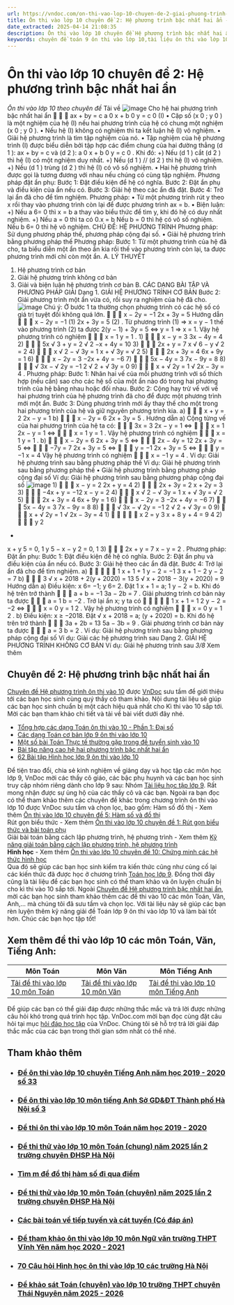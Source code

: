 ```yaml
---
url: https://vndoc.com/on-thi-vao-lop-10-chuyen-de-2-giai-phuong-trinh-va-he-phuong-trinh-bac-nhat-hai-an-165991
title: Ôn thi vào lớp 10 chuyên đề 2: Hệ phương trình bậc nhất hai ẩn - Ôn thi vào lớp 10 theo chuyên đề - VnDoc.com
date_extracted: 2025-04-14 21:08:35
description: Ôn thi vào lớp 10 chuyên đề Hệ phương trình bậc nhất hai ẩn. Tài liệu bao gồm phần lý thuyết chi tiết và bài tập có đáp án giúp các bạn học sinh ôn luyện và củng cố thêm kiến thức để chuẩn bị cho Kì thi vào 10.
keywords: chuyên đề toán 9 ôn thi vào lớp 10,tài liệu ôn thi vào lớp 10 môn toán có đáp án,các dạng toán lớp 9 ôn thi vào 10 có đáp án,đề cương ôn thi vào lớp 10 môn toán có đáp án,ôn thi toán vào lớp 10,ôn thi vào lớp 10 môn toán chuyên đề 2,đề cương ôn thi vào lớp 10 môn toán,Toán lớp 9
---
```


# Ôn thi vào lớp 10 chuyên đề 2: Hệ phương trình bậc nhất hai ẩn
 _Ôn thi vào lớp 10 theo chuyên đề_
Tải về
![image](https://i.vdoc.vn/data/pdf/2020/03/13/chuyen-de-2-he-phuong-trinh-bac-nhat-hai-an-1/bg1.png)
Cho hệ hai phương trình bậc nhất hai ẩn



ax + by = c
a
0
x + b
0
y = c
0
\(I\)
• Cặp số \(x
0
; y
0
\) là một nghiệm của hệ \(I\) nếu hai phương trình của hệ có chung một nghiệm
\(x
0
; y
0
\).
• Nếu hệ \(I\) không có nghiệm thì ta kết luận hệ \(I\) vô nghiệm.
• Giải hệ phương trình là tìm tập nghiệm của nó.
• Tập nghiệm của hệ phương trình \(I\) được biểu diễn bởi tập hợp các điểm chung của hai đường
thẳng \(d
1
\): ax + by = c và \(d
2
\): a
0
x + b
0
y = c
0
. Khi đó:
+\) Nếu \(d
1
\) cắt \(d
2
\) thì hệ \(I\) có một nghiệm duy nhất.
+\) Nếu \(d
1
\) // \(d
2
\) thì hệ \(I\) vô nghiệm.
+\) Nếu \(d
1
\) trùng \(d
2
\) thì hệ \(I\) có vô số nghiệm.
• Hai hệ phương trình được gọi là tương đương với nhau nếu chúng có cùng tập nghiệm.
Phương pháp đặt ẩn phụ:
Bước 1: Đặt điều kiện để hệ có nghĩa.
Bước 2: Đặt ẩn phụ và điều kiện của ẩn nếu có.
Bước 3: Giải hệ theo các ẩn đã đặt.
Bước 4: Trở lại ẩn đã cho để tìm nghiệm.
Phương pháp:
• Từ một phương trình rút y theo x rồi thay vào phương trình còn lại để được phương trình
ax = b.
• Biện luận:
+\) Nếu a 6= 0 thì x =
b
a
thay vào biểu thức để tìm y, khi đó hệ có duy nhất nghiệm.
+\) Nếu a = 0 thì ta có 0.x = b
Nếu b = 0 thì hệ có vô số nghiệm.
Nếu b 6= 0 thì hệ vô nghiệm.
CHỦ ĐỀ: HỆ PHƯƠNG TRÌNH
Phương pháp: Sử dụng phương pháp thế, phương pháp cộng đại số.
• Giải hệ phương trình bằng phương pháp thế
Phương pháp:
Bước 1: Từ một phương trình của hệ đã cho, ta biểu diễn một ẩn theo ẩn kia rồi thế vào phương
trình còn lại, ta được phương trình mới chỉ còn một ẩn.
A. LÝ THUYẾT
1. Hệ phương trình cơ bản
2. Giải hệ phương trình không cơ bản
3. Giải và biện luận hệ phương trình cơ bản
B. CÁC DẠNG BÀI TẬP VÀ PHƯƠNG PHÁP GIẢI
Dạng 1. GIẢI HỆ PHƯƠNG TRÌNH CƠ BẢN
Bước 2: Giải phương trình một ẩn vừa có, rồi suy ra nghiệm của hệ đã cho.
[](<https://vndoc.com/luyen-thi-vao-lop-10>)
![image](https://i.vdoc.vn/data/pdf/2020/03/13/chuyen-de-2-he-phuong-trinh-bac-nhat-hai-an-1/bg2.png)
Chú ý: Ở bước 1 ta thường chọn phương trình có các hệ số có giá trị tuyệt đối không quá lớn.



x − 2y = −1
2x + 3y = 5
Hướng dẫn



x − 2y = −1 \(1\)
2x + 3y = 5 \(2\)
. Từ phương trình \(1\) ⇒ x = y − 1 thế vào phương trình \(2\)
ta được 2\(y − 1\) + 3y = 5 ⇔ y = 1 ⇒ x = 1.
Vậy hệ phương trình có nghiệm



x = 1
y = 1
.
1\)



x − y = 3
3x − 4y = 4
2\)



5x
√
3 + y = 2
√
2
−x + 4y = 10
3\)



2x + y = 7
x
√
6 − y
√
2 = 2
4\)



x
√
2 −
√
3y = 1
x +
√
3y =
√
2
5\)



2x + 3y = 4
6x + 9y = 1
6\)



x − 2y = 3
−2x + 4y = −6
7\)



5x − 4y = 3
7x − 9y = 8
8\)



√
3x −
√
2y = −1
2
√
2 +
√
3y = 0
9\)



x +
√
2y = 1
√
2x − 3y = 4
.
Phương pháp:
Bước 1: Nhân hai vế của mỗi phương trình với số thích hợp \(nếu cần\) sao cho các hệ số của một
ẩn nào đó trong hai phương trình của hệ bằng nhau hoặc đối nhau.
Bước 2: Cộng hay trừ vế với vế hai phương trình của hệ phương trình đã cho để được một
phương trình mới một ẩn.
Bước 3: Dùng phương trình mới ấy thay thế cho một trong hai phương trình của hệ và giữ
nguyên phương trình kia.
a\)



x + y = 2
2x − y = 1
b\)



x − 2y = 6
2x + 3y = 5
.
Hướng dẫn
a\) Cộng từng vế của hai phương trình của hệ ta có:



3x = 3
2x − y = 1
⇔



x = 1
2x − y = 1
⇔



x = 1
y = 1
.
Vậy hệ phương trình có nghiệm



x = 1
y = 1
.
b\)



x − 2y = 6
2x + 3y = 5
⇔



2x − 4y = 12
2x + 3y = 5
⇔



−7y = 7
2x + 3y = 5
⇔



y = −1
2x + 3y = 5
⇔



y = −1
x = 4
Vậy hệ phương trình có nghiệm



x = −1
y = 4
.
Ví dụ: Giải hệ phương trình sau bằng phương pháp thế
Ví dụ: Giải hệ phương trình sau bằng phương pháp thế
• Giải hệ phương trình bằng phương pháp cộng đại số
Ví dụ: Giải hệ phương trình sau bằng phương pháp cộng đại số
![image](https://i.vdoc.vn/data/pdf/2020/03/13/chuyen-de-2-he-phuong-trinh-bac-nhat-hai-an-1/bg3.png)
1\)



x − y = 2
2x + y = 4
2\)



2x + 3y = 2
x + 2y = 3
3\)



−4x + y = −12
x − y = 2
4\)



x
√
2 −
√
3y = 1
x +
√
3y =
√
2
5\)



2x + 3y = 4
6x + 9y = 1
6\)



x − 2y = 3
−2x + 4y = −6
7\)



5x − 4y = 3
7x − 9y = 8
8\)



√
3x −
√
2y = −1
2
√
2 +
√
3y = 0
9\)



x +
√
2y = 1
√
2x − 3y = 4
1\)





x
2
=
y
3
x + 8
y + 4
=
9
4
2\)



y
2
+
x + y
5
= 0, 1
y
5
−
x − y
2
= 0, 1
3\)



2x + y = 7
x − y = 2
.
Phương pháp: Đặt ẩn phụ:
Bước 1: Đặt điều kiện để hệ có nghĩa.
Bước 2: Đặt ẩn phụ và điều kiện của ẩn nếu có.
Bước 3: Giải hệ theo các ẩn đã đặt.
Bước 4: Trở lại ẩn đã cho để tìm nghiệm.
a\)





1
x + 1
+
1
y − 2
= −1
3
x + 1
−
2
y − 2
= 7
b\)



3
√
x + 2018 + 2\(y + 2020\) = 13
5
√
x + 2018 − 3\(y + 2020\) = 9
Hướng dẫn
a\) Điều kiện: x 6= −1; y 6= 2.
Đặt
1
x + 1
= a;
1
y − 2
= b. Khi đó hệ trên trở thành



a + b = −1
3a − 2b = 7
. Giải phương trình cơ bản
này ta được



a = 1
b = −2
.
Trở lại ẩn x; y ta có





1
x + 1
= 1
2
y − 2
= −2
⇔



x = 0
y =
1
2
.
Vậy hệ phương trình có nghiệm



x = 0
y =
1
2
.
b\) Điều kiện: x ≥ −2018.
Đặt
√
x + 2018 = a; \(y + 2020\) = b. Khi đó hệ trên trở thành



3a + 2b = 13
5a − 3b = 9
. Giải phương trình
cơ bản này ta được



a = 3
b = 2
.
Ví dụ: Giải hệ phương trình sau bằng phương pháp cộng đại số
Ví dụ: Giải các hệ phương trình sau
Dạng 2. GIẢI HỆ PHƯƠNG TRÌNH KHÔNG CƠ BẢN
Ví dụ: Giải hệ phương trình sau
 _3/8_ Xem thêm
## Chuyên đề 2: Hệ phương trình bậc nhất hai ẩn
[Chuyên đề Hệ phương trình ôn thi vào 10](<https://vndoc.com/on-thi-vao-lop-10-chuyen-de-2-giai-phuong-trinh-va-he-phuong-trinh-bac-nhat-hai-an-165991>) được [VnDoc](<https://vndoc.com/>) sưu tầm để giới thiệu tới các bạn học sinh cùng quý thầy cô tham khảo. Nội dung tài liệu sẽ giúp các bạn học sinh chuẩn bị một cách hiệu quả nhất cho Kì thi vào 10 sắp tới. Mời các bạn tham khảo chi tiết và tải về bài viết dưới đây nhé.
  * [Tổng hợp các dạng Toán ôn thi vào 10 - Phần 1: Đại số](<https://vndoc.com/tong-hop-cac-dang-toan-on-thi-vao-10-phan-1-dai-so-195078>)
  * [Các dạng Toán cơ bản lớp 9 ôn thi vào lớp 10](<https://vndoc.com/cac-dang-bai-tap-toan-9-on-thi-vao-lop-10-73152>)
  * [Một số bài Toán Thực tế thường gặp trong đề tuyển sinh vào 10](<https://vndoc.com/mot-so-bai-toan-thuc-te-thuong-gap-trong-de-tuyen-sinh-vao-10-177047>)
  * [Bài tập nâng cao hệ hai phương trình bậc nhất hai ẩn](<https://vndoc.com/bai-tap-nang-cao-he-hai-phuong-trinh-bac-nhat-hai-an-195299>)
  * [62 Bài tập Hình học lớp 9 ôn thi vào lớp 10](<https://vndoc.com/62-bai-tap-hinh-hoc-lop-9-on-thi-vao-lop-10-164468>)

Để tiện trao đổi, chia sẻ kinh nghiệm về giảng dạy và học tập các môn học lớp 9, VnDoc mời các thầy cô giáo, các bậc phụ huynh và các bạn học sinh truy cập nhóm riêng dành cho lớp 9 sau: Nhóm [Tài liệu học tập lớp 9](</goto?u=aHR0cHM6Ly93d3cuZmFjZWJvb2suY29tL2dyb3Vwcy8xMzkzMjI2OTU3NDYzNDUxLw%3D%3D>). Rất mong nhận được sự ủng hộ của các thầy cô và các bạn.
Ngoài ra bạn đọc có thể tham khảo thêm các chuyên đề khác trong chương trình ôn thi vào lớp 10 được VnDoc sưu tầm và chọn lọc, bao gồm:
Hàm số đồ thị - Xem thêm [Ôn thi vào lớp 10 chuyên đề 5: Hàm số và đồ thị](<https://vndoc.com/on-thi-vao-lop-10-chuyen-de-5-ham-so-va-do-thi-166019>)  
Rút gọn biểu thức - Xem thêm [Ôn thi vào lớp 10 chuyên đề 1: Rút gọn biểu thức và bài toán phụ](<https://vndoc.com/on-thi-vao-lop-10-chuyen-de-1-rut-gon-va-tinh-gia-tri-cua-bieu-thuc-165982>)  
Giải bài toán bằng cách lập phương trình, hệ phương trình - Xem thêm [Kỹ năng giải toán bằng cách lập phương trình, hệ phương trình](<https://vndoc.com/ky-nang-giai-toan-bang-cach-lap-phuong-trinh-he-phuong-trinh-195342>)  
**Hình học** \- Xem thêm [Ôn thi vào lớp 10 chuyên đề 10: Chứng minh các hệ thức hình học](<https://vndoc.com/on-thi-vao-lop-10-chuyen-de-hinh-hoc-196980>)  
Qua đó sẽ giúp các bạn học sinh kiểm tra kiến thức cũng như củng cố lại các kiến thức đã được học ở chương trình [Toán học lớp 9](<https://vndoc.com/toan-lop9>). Đồng thời đây cũng là tài liệu để các bạn học sinh có thể tham khảo và ôn luyện chuẩn bị cho kì thi vào 10 sắp tới.
Ngoài [Chuyên đề Hệ phương trình bậc nhất hai ẩn](<https://vndoc.com/on-thi-vao-lop-10-chuyen-de-2-giai-phuong-trinh-va-he-phuong-trinh-bac-nhat-hai-an-165991>), mời các bạn học sinh tham khảo thêm các đề thi vào 10 các môn Toán, Văn, Anh,... mà chúng tôi đã sưu tầm và chọn lọc. Với tài liệu này sẽ giúp các bạn rèn luyện thêm kỹ năng giải đề Toán lớp 9 ôn thi vào lớp 10 và làm bài tốt hơn. Chúc các bạn học tập tốt\!
## Xem thêm đề thi vào lớp 10 các môn Toán, Văn, Tiếng Anh:
**Môn Toán**| **Môn Văn**| **Môn Tiếng Anh**  
---|---|---  
[Tải đề thi vào lớp 10 môn Toán](<https://vndoc.com/40-de-thi-toan-vao-lop-10-chon-loc-86012>)| [Tải đề thi vào lớp 10 môn Văn](<https://vndoc.com/28-de-thi-tuyen-sinh-vao-lop-10-mon-ngu-van-nam-hoc-2018-2019-166123>)| [Tải đề thi vào lớp 10 môn Tiếng Anh](<https://vndoc.com/10-de-luyen-thi-vao-lop-10-mon-tieng-anh-87737>)  
Để giúp các bạn có thể giải đáp được những thắc mắc và trả lời được những câu hỏi khó trong quá trình học tập. VnDoc.com mời bạn đọc cùng đặt câu hỏi tại mục [hỏi đáp học tập](<https://vndoc.com/hoi-dap>) của VnDoc. Chúng tôi sẽ hỗ trợ trả lời giải đáp thắc mắc của các bạn trong thời gian sớm nhất có thể nhé.
## Tham khảo thêm
  * ### [Đề ôn thi vào lớp 10 chuyên Tiếng Anh năm học 2019 - 2020 số 33](</de-on-thi-vao-lop-10-chuyen-tieng-anh-nam-hoc-2019-2020-so-33-173402> "Đề ôn thi vào lớp 10 chuyên Tiếng Anh năm học 2019 - 2020 số 33")
  * ### [Đề ôn thi vào lớp 10 môn tiếng Anh Sở GD&ĐT Thành phố Hà Nội số 3](</de-on-thi-vao-lop-10-mon-tieng-anh-so-gd-dt-thanh-pho-ha-noi-so-3-195190> "Đề ôn thi vào lớp 10 môn tiếng Anh Sở GD&ĐT Thành phố Hà Nội số 3")
  * ### [Đề thi ôn thi vào lớp 10 môn Toán năm học 2019 - 2020](</de-thi-on-thi-vao-lop-10-mon-toan-nam-hoc-2019-2020-189286> "Đề thi ôn thi vào lớp 10 môn Toán năm học 2019 - 2020")
  * ### [Đề thi thử vào lớp 10 môn Toán \(chung\) năm 2025 lần 2 trường chuyên ĐHSP Hà Nội](</de-thi-thu-vao-lop-10-mon-toan-chung-nam-2025-lan-2-truong-chuyen-dhsp-ha-noi-340863> "Đề thi thử vào lớp 10 môn Toán \(chung\) năm 2025 lần 2 trường chuyên ĐHSP Hà Nội")
  * ### [Tìm m để đồ thị hàm số đi qua điểm](</tim-m-de-do-thi-ham-so-di-qua-diem-200907> "Tìm m để đồ thị hàm số đi qua điểm")
  * ### [Đề thi thử vào lớp 10 môn Toán \(chuyên\) năm 2025 lần 2 trường chuyên ĐHSP Hà Nội](</de-thi-thu-vao-lop-10-mon-toan-chuyen-nam-2025-lan-2-truong-chuyen-dhsp-ha-noi-340866> "Đề thi thử vào lớp 10 môn Toán \(chuyên\) năm 2025 lần 2 trường chuyên ĐHSP Hà Nội")
  * ### [Các bài toán về tiếp tuyến và cát tuyến \(Có đáp án\)](</cac-bai-toan-ve-tiep-tuyen-va-cat-tuyen-co-dap-an-195252> "Các bài toán về tiếp tuyến và cát tuyến \(Có đáp án\)")
  * ### [Đề tham khảo ôn thi vào lớp 10 môn Ngữ văn trường THPT Vĩnh Yên năm học 2020 - 2021](</de-tham-khao-on-thi-vao-lop-10-mon-ngu-van-truong-thpt-vinh-yen-nam-hoc-2020-2021-193964> "Đề tham khảo ôn thi vào lớp 10 môn Ngữ văn trường THPT Vĩnh Yên năm học 2020 - 2021")
  * ### [70 Câu hỏi Hình học ôn thi vào lớp 10 các trường Hà Nội](</70-cau-hoi-hinh-hoc-on-thi-vao-lop-10-cac-truong-ha-noi-195316> "70 Câu hỏi Hình học ôn thi vào lớp 10 các trường Hà Nội")
  * ### [Đề khảo sát Toán \(chuyên\) vào lớp 10 trường THPT chuyên Thái Nguyên năm 2025 - 2026](</de-khao-sat-toan-chuyen-vao-lop-10-truong-thpt-chuyen-thai-nguyen-nam-2025-2026-340762> "Đề khảo sát Toán \(chuyên\) vào lớp 10 trường THPT chuyên Thái Nguyên năm 2025 - 2026")

